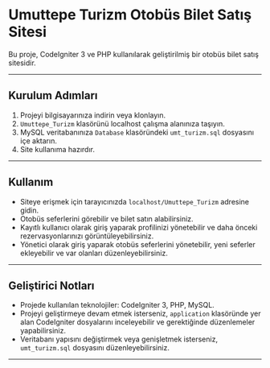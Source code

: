 # Umuttepe Turizm Otobüs Bilet Satış Sitesi

Bu proje, CodeIgniter 3 ve PHP kullanılarak geliştirilmiş bir otobüs bilet satış sitesidir.

---

## Kurulum Adımları

1. Projeyi bilgisayarınıza indirin veya klonlayın.
2. `Umuttepe_Turizm` klasörünü localhost çalışma alanınıza taşıyın.
3. MySQL veritabanınıza `Database` klasöründeki `umt_turizm.sql` dosyasını içe aktarın.
4. Site kullanıma hazırdır.

---

## Kullanım

- Siteye erişmek için tarayıcınızda `localhost/Umuttepe_Turizm` adresine gidin.
- Otobüs seferlerini görebilir ve bilet satın alabilirsiniz.
- Kayıtlı kullanıcı olarak giriş yaparak profilinizi yönetebilir ve daha önceki rezervasyonlarınızı görüntüleyebilirsiniz.
- Yönetici olarak giriş yaparak otobüs seferlerini yönetebilir, yeni seferler ekleyebilir ve var olanları düzenleyebilirsiniz.

---

## Geliştirici Notları

- Projede kullanılan teknolojiler: CodeIgniter 3, PHP, MySQL.
- Projeyi geliştirmeye devam etmek isterseniz, `application` klasöründe yer alan CodeIgniter dosyalarını inceleyebilir ve gerektiğinde düzenlemeler yapabilirsiniz.
- Veritabanı yapısını değiştirmek veya genişletmek isterseniz, `umt_turizm.sql` dosyasını düzenleyebilirsiniz.
---
